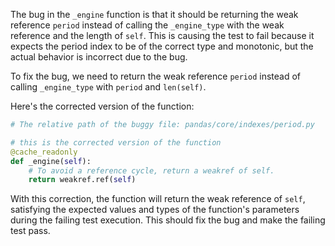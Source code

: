 The bug in the `_engine` function is that it should be returning the weak reference `period` instead of calling the `_engine_type` with the weak reference and the length of `self`. This is causing the test to fail because it expects the period index to be of the correct type and monotonic, but the actual behavior is incorrect due to the bug.

To fix the bug, we need to return the weak reference `period` instead of calling `_engine_type` with `period` and `len(self)`.

Here's the corrected version of the function:

```python
# The relative path of the buggy file: pandas/core/indexes/period.py

# this is the corrected version of the function
@cache_readonly
def _engine(self):
    # To avoid a reference cycle, return a weakref of self.
    return weakref.ref(self)
```

With this correction, the function will return the weak reference of `self`, satisfying the expected values and types of the function's parameters during the failing test execution. This should fix the bug and make the failing test pass.